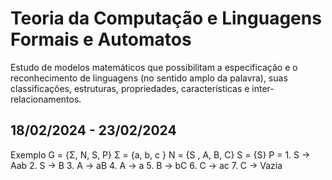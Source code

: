 # Teoria da Computação e Linguagens Formais e Automatos
Estudo de modelos matemáticos que possibilitam a especificação e o reconhecimento de linguagens (no sentido amplo da palavra), suas classificações, estruturas, propriedades, características e inter-relacionamentos.

## 18/02/2024 - 23/02/2024
Exemplo G = {Σ, N, S, P}
Σ = {a, b, c }
N = {S , A, B, C}
S = {S}
P = 1. S -> Aab
    2. S -> B
    3. A -> aB
    4. A -> a
    5. B -> bC
    6. C -> ac
    7. C -> Vazia
